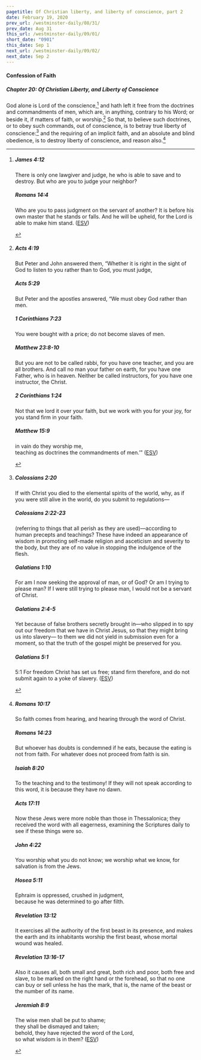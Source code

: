 ```yaml
---
pagetitle: Of Christian liberty, and liberty of conscience, part 2
date: February 19, 2020
prev_url: /westminster-daily/08/31/
prev_date: Aug 31
this_url: /westminster-daily/09/01/
short_date: "0901"
this_date: Sep 1
next_url: /westminster-daily/09/02/
next_date: Sep 2
---
```


#### Confession of Faith

##### Chapter 20: Of Christian Liberty, and Liberty of Conscience

God alone is Lord of the conscience,[^fnref:wcf1] and hath left it free from the doctrines and commandments of men, which are, in anything, contrary to his Word; or beside it, if matters of faith, or worship.[^fnref:wcf2] So that, to believe such doctrines, or to obey such commands, out of conscience, is to betray true liberty of conscience:[^fnref:wcf3] and the requiring of an implicit faith, and an absolute and blind obedience, is to destroy liberty of conscience, and reason also.[^fnref:wcf4]

[^fnref:wcf1]: <div class="esv"><h5>James 4:12</h5> <div class="esv-text"><p id="p59004012.01-1">There is only one lawgiver and judge, he who is able to save and to destroy. But who are you to judge your neighbor?</p> </div><h5>Romans 14:4</h5> <div class="esv-text"><p id="p45014004.01-2">Who are you to pass judgment on the servant of another? It is before his own master that he stands or falls. And he will be upheld, for the Lord is able to make him stand.  (<a href="http://www.esv.org" class="copyright">ESV</a>)</p> </div> </div>

[^fnref:wcf2]: <div class="esv"><h5>Acts 4:19</h5> <div class="esv-text"><p id="p44004019.01-1">But Peter and John answered them, &#8220;Whether it is right in the sight of God to listen to you rather than to God, you must judge,</p> </div><h5>Acts 5:29</h5> <div class="esv-text"><p id="p44005029.01-2">But Peter and the apostles answered, &#8220;We must obey God rather than men.</p> </div><h5>1 Corinthians 7:23</h5> <div class="esv-text"><p id="p46007023.01-3">You were bought with a price; do not become slaves of men.</p> </div><h5>Matthew 23:8-10</h5> <div class="esv-text"><p id="p40023008.01-4"><span class="woc">But you are not to be called rabbi, for you have one teacher, and you are all brothers.</span> <span class="woc">And call no man your father on earth, for you have one Father, who is in heaven.</span> <span class="woc">Neither be called instructors, for you have one instructor, the Christ.</span></p> </div><h5>2 Corinthians 1:24</h5> <div class="esv-text"><p id="p47001024.01-5">Not that we lord it over your faith, but we work with you for your joy, for you stand firm in your faith.</p> </div><h5>Matthew 15:9</h5> <div class="esv-text"><div class="block-indent"> <p class="line-group" id="p40015009.01-6"><span class="woc">in vain do they worship me,<br /> <span class="indent"></span>teaching as doctrines the commandments of men.&#8217;&#8221;</span>  (<a href="http://www.esv.org" class="copyright">ESV</a>)</p> </div> </div> </div>

[^fnref:wcf3]: <div class="esv"><h5>Colossians 2:20</h5> <div class="esv-text"><p id="p51002020.01-1">If with Christ you died to the elemental spirits of the world, why, as if you were still alive in the world, do you submit to regulations&#8212;</p> </div><h5>Colossians 2:22-23</h5> <div class="esv-text"><p id="p51002022.01-2">(referring to things that all perish as they are used)&#8212;according to human precepts and teachings? These have indeed an appearance of wisdom in promoting self-made religion and asceticism and severity to the body, but they are of no value in stopping the indulgence of the flesh.</p> </div><h5>Galatians 1:10</h5> <div class="esv-text"><p id="p48001010.01-3">For am I now seeking the approval of man, or of God? Or am I trying to please man? If I were still trying to please man, I would not be a servant of Christ.</p> </div><h5>Galatians 2:4-5</h5> <div class="esv-text"><p id="p48002004.01-4">Yet because of false brothers secretly brought in&#8212;who slipped in to spy out our freedom that we have in Christ Jesus, so that they might bring us into slavery&#8212; to them we did not yield in submission even for a moment, so that the truth of the gospel might be preserved for you.</p> </div><h5>Galatians 5:1</h5> <div class="esv-text"> <p id="p48005001.06-5"><span class="chapter-num" id="v48005001-5">5:1&nbsp;</span>For freedom Christ has set us free; stand firm therefore, and do not submit again to a yoke of slavery.  (<a href="http://www.esv.org" class="copyright">ESV</a>)</p> </div> </div>

[^fnref:wcf4]: <div class="esv"><h5>Romans 10:17</h5> <div class="esv-text"><p id="p45010017.01-1">So faith comes from hearing, and hearing through the word of Christ.</p> </div><h5>Romans 14:23</h5> <div class="esv-text"><p id="p45014023.01-2">But whoever has doubts is condemned if he eats, because the eating is not from faith. For whatever does not proceed from faith is sin.</p> </div><h5>Isaiah 8:20</h5> <div class="esv-text"><p id="p23008020.01-3">To the teaching and to the testimony! If they will not speak according to this word, it is because they have no dawn.</p> </div><h5>Acts 17:11</h5> <div class="esv-text"><p id="p44017011.01-4">Now these Jews were more noble than those in Thessalonica; they received the word with all eagerness, examining the Scriptures daily to see if these things were so.</p> </div><h5>John 4:22</h5> <div class="esv-text"><p id="p43004022.01-5"><span class="woc">You worship what you do not know; we worship what we know, for salvation is from the Jews.</span></p> </div><h5>Hosea 5:11</h5> <div class="esv-text"><div class="block-indent"> <p class="line-group" id="p28005011.01-6">Ephraim is oppressed, crushed in judgment,<br /> <span class="indent"></span>because he was determined to go after filth.</p> </div> </div><h5>Revelation 13:12</h5> <div class="esv-text"><p id="p66013012.01-7">It exercises all the authority of the first beast in its presence, and makes the earth and its inhabitants worship the first beast, whose mortal wound was healed.</p> </div><h5>Revelation 13:16-17</h5> <div class="esv-text"><p id="p66013016.01-8">Also it causes all, both small and great, both rich and poor, both free and slave, to be marked on the right hand or the forehead, so that no one can buy or sell unless he has the mark, that is, the name of the beast or the number of its name.</p> </div><h5>Jeremiah 8:9</h5> <div class="esv-text"><div class="block-indent"> <p class="line-group" id="p24008009.01-9">The wise men shall be put to shame;<br /> <span class="indent"></span>they shall be dismayed and taken;<br /> behold, they have rejected the word of the <span class="small-caps">Lord</span>,<br /> <span class="indent"></span>so what wisdom is in them?  (<a href="http://www.esv.org" class="copyright">ESV</a>)</p> </div> </div> </div>

